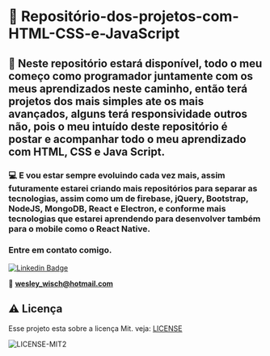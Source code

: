 #  📝 Repositório-dos-projetos-com-HTML-CSS-e-JavaScript

## 💬 Neste repositório estará disponível, todo o meu começo como programador juntamente com os meus aprendizados neste caminho, então terá projetos dos mais simples ate os mais avançados, alguns terá responsividade outros não, pois o meu intuído deste repositório é postar e acompanhar todo o meu aprendizado com HTML, CSS e Java Script.

### 💻 E vou estar sempre evoluindo cada vez mais, assim futuramente estarei criando mais repositórios para separar as tecnologias, assim como um de firebase, jQuery, Bootstrap, NodeJS, MongoDB, React e Electron, e conforme mais tecnologias que estarei aprendendo para desenvolver também para o mobile como o React Native.

### Entre em contato comigo.

[![Linkedin Badge](https://img.shields.io/badge/-LinkedIn-blue?style=flat-square&logo=Linkedin&logoColor=white&link=https://www.linkedin.com/in/wesley-wisch/)](https://www.linkedin.com/in/wesley-wisch/)

📧 **[wesley_wisch@hotmail.com](mailto:wesley_wisch@hotmail.com)**

##  ⚠️  Licença
Esse projeto esta sobre a licença Mit. veja: [LICENSE](https://github.com/wesleywisch/Repositorio-HTML-CSS-JavaScript/blob/main/LICENSE)

![LICENSE-MIT2](https://user-images.githubusercontent.com/79159487/114733599-7c478980-9d11-11eb-98da-262603bc1c13.png)

